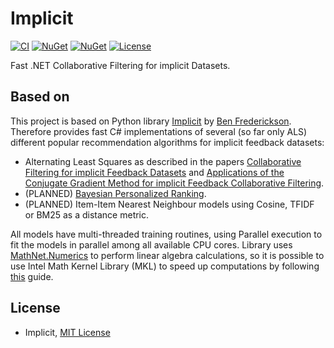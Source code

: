 ﻿# Implicit

[![CI](https://dev.azure.com/molesinski/implicit/_apis/build/status/implicit?branchName=master)](https://dev.azure.com/molesinski/implicit/_build/latest?definitionId=1&branchName=master)
[![NuGet](https://img.shields.io/nuget/dt/implicit.svg)](https://www.nuget.org/packages/implicit)
[![NuGet](https://img.shields.io/nuget/v/implicit.svg)](https://www.nuget.org/packages/implicit)
[![License](https://img.shields.io/github/license/molesinski/implicit.svg)](https://github.com/molesinski/implicit/blob/master/LICENSE)

Fast .NET Collaborative Filtering for implicit Datasets.

## Based on

This project is based on Python library [Implicit](https://github.com/benfred/implicit) by [Ben Frederickson](https://github.com/benfred).
Therefore provides fast C# implementations of several (so far only ALS) different popular recommendation algorithms for implicit feedback datasets:

 * Alternating Least Squares as described in the papers [Collaborative Filtering for implicit Feedback Datasets](http://yifanhu.net/PUB/cf.pdf) and [Applications of the Conjugate Gradient Method for implicit Feedback Collaborative Filtering](https://pdfs.semanticscholar.org/bfdf/7af6cf7fd7bb5e6b6db5bbd91be11597eaf0.pdf).
 * (PLANNED) [Bayesian Personalized Ranking](https://arxiv.org/pdf/1205.2618.pdf).
 * (PLANNED) Item-Item Nearest Neighbour models using Cosine, TFIDF or BM25 as a distance metric.

All models have multi-threaded training routines, using Parallel execution to fit the models in parallel among all available CPU cores. Library uses [MathNet.Numerics](https://github.com/mathnet/mathnet-numerics) to perform linear algebra calculations, so it is possible to use Intel Math Kernel Library (MKL) to speed up computations by following [this](https://numerics.mathdotnet.com/MKL.html#Intel-Math-Kernel-Library-MKL) guide.

## License

- Implicit, [MIT License](LICENSE)
